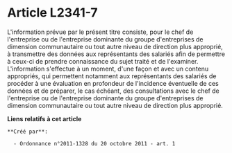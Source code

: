 # Article L2341-7

L'information prévue par le présent titre consiste, pour le chef de l'entreprise ou de l'entreprise dominante du groupe
d'entreprises de dimension communautaire ou tout autre niveau de direction plus approprié, à transmettre des données aux
représentants des salariés afin de permettre à ceux-ci de prendre connaissance du sujet traité et de l'examiner.
L'information s'effectue à un moment, d'une façon et avec un contenu appropriés, qui permettent notamment aux représentants
des salariés de procéder à une évaluation en profondeur de l'incidence éventuelle de ces données et de préparer, le cas
échéant, des consultations avec le chef de l'entreprise ou de l'entreprise dominante du groupe d'entreprises de dimension
communautaire ou tout autre niveau de direction plus approprié.

**Liens relatifs à cet article**

	**Créé par**:

	  - Ordonnance n°2011-1328 du 20 octobre 2011 - art. 1
